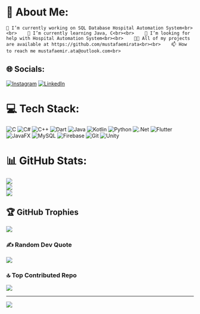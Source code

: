 # 💫 About Me:
    🔭 I’m currently working on SQL Database Hospital Automation System<br><br>    🌱 I’m currently learning Java, C<br><br>    🤝 I’m looking for help with Hospital Automation System<br><br>    👨‍💻 All of my projects are available at https://github.com/mustafaemirata<br><br>    📫 How to reach me mustafaemir.ata@outlook.com<br>


## 🌐 Socials:
[![Instagram](https://img.shields.io/badge/Instagram-%23E4405F.svg?logo=Instagram&logoColor=white)](https://instagram.com/mustafaemirata) [![LinkedIn](https://img.shields.io/badge/LinkedIn-%230077B5.svg?logo=linkedin&logoColor=white)](https://linkedin.com/in/MustafaEmirAta) 

# 💻 Tech Stack:
![C](https://img.shields.io/badge/c-%2300599C.svg?style=for-the-badge&logo=c&logoColor=white) ![C#](https://img.shields.io/badge/c%23-%23239120.svg?style=for-the-badge&logo=csharp&logoColor=white) ![C++](https://img.shields.io/badge/c++-%2300599C.svg?style=for-the-badge&logo=c%2B%2B&logoColor=white) ![Dart](https://img.shields.io/badge/dart-%230175C2.svg?style=for-the-badge&logo=dart&logoColor=white) ![Java](https://img.shields.io/badge/java-%23ED8B00.svg?style=for-the-badge&logo=openjdk&logoColor=white) ![Kotlin](https://img.shields.io/badge/kotlin-%237F52FF.svg?style=for-the-badge&logo=kotlin&logoColor=white) ![Python](https://img.shields.io/badge/python-3670A0?style=for-the-badge&logo=python&logoColor=ffdd54) ![.Net](https://img.shields.io/badge/.NET-5C2D91?style=for-the-badge&logo=.net&logoColor=white) ![Flutter](https://img.shields.io/badge/Flutter-%2302569B.svg?style=for-the-badge&logo=Flutter&logoColor=white) ![JavaFX](https://img.shields.io/badge/javafx-%23FF0000.svg?style=for-the-badge&logo=javafx&logoColor=white) ![MySQL](https://img.shields.io/badge/mysql-4479A1.svg?style=for-the-badge&logo=mysql&logoColor=white) ![Firebase](https://img.shields.io/badge/firebase-a08021?style=for-the-badge&logo=firebase&logoColor=ffcd34) ![Git](https://img.shields.io/badge/git-%23F05033.svg?style=for-the-badge&logo=git&logoColor=white) ![Unity](https://img.shields.io/badge/unity-%23000000.svg?style=for-the-badge&logo=unity&logoColor=white)
# 📊 GitHub Stats:
![](https://github-readme-stats.vercel.app/api?username=mustafaemirata&theme=dracula&hide_border=false&include_all_commits=true&count_private=true)<br/>
![](https://github-readme-streak-stats.herokuapp.com/?user=mustafaemirata&theme=dracula&hide_border=false)<br/>
![](https://github-readme-stats.vercel.app/api/top-langs/?username=mustafaemirata&theme=dracula&hide_border=false&include_all_commits=true&count_private=true&layout=compact)

## 🏆 GitHub Trophies
![](https://github-profile-trophy.vercel.app/?username=mustafaemirata&theme=dracula&no-frame=false&no-bg=false&margin-w=4)

### ✍️ Random Dev Quote
![](https://quotes-github-readme.vercel.app/api?type=horizontal&theme=radical)

### 🔝 Top Contributed Repo
![](https://github-contributor-stats.vercel.app/api?username=mustafaemirata&limit=5&theme=dark&combine_all_yearly_contributions=true)

---
[![](https://visitcount.itsvg.in/api?id=mustafaemirata&icon=3&color=0)](https://visitcount.itsvg.in)

<!-- Proudly created with GPRM ( https://gprm.itsvg.in ) -->
